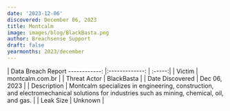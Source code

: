 ```yaml
---
date: '2023-12-06'
discovered: December 06, 2023
title: Montcalm
image: images/blog/BlackBasta.png
author: Breachsense Support
draft: false
yearmonths: 2023/december
---
```



| Data Breach Report
------------:     |:-------------:    | :-----:|
| Victim      | montcalm.com.br      | 
| Threat Actor      | BlackBasta      | 
| Date Discovered      | Dec 06, 2023      | 
| Description      | Montcalm specializes in engineering, construction, and electromechanical solutions for industries such as mining, chemical, oil, and gas.      | 
| Leak Size      | Unknown      | 

